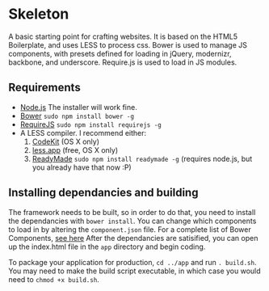 # Skeleton

A basic starting point for crafting websites. It is based on the HTML5 Boilerplate, and uses LESS to process css. Bower is used to manage JS components, with presets defined for loading in jQuery, modernizr, backbone, and underscore. Require.js is used to load in JS modules.

## Requirements

* [Node.js](http://nodejs.org/) The installer will work fine.
* [Bower](https://github.com/twitter/bower) `sudo npm install bower -g`
* [RequireJS](http://requirejs.org/) `sudo npm install requirejs -g`
* A LESS compiler. I recommend either: 
  1. [CodeKit](http://incident57.com/codekit/) (OS X only)
  2. [less.app](http://incident57.com/less/) (free, OS X only)
  3. [ReadyMade](http://fulmicoton.com/readymade/) `sudo npm install readymade -g` (requires node.js, but you already have that now :P)

## Installing dependancies and building

The framework needs to be built, so in order to do that, you need to install the dependancies with `bower install`. You can change which components to load in by altering the `component.json` file. For a complete list of Bower Components, [see here](http://sindresorhus.com/bower-components/) After the dependancies are satisified, you can open up the index.html file in the `app` directory and begin coding.

To package your application for production, `cd ../app` and run `. build.sh`. You may need to make the build script executable, in which case you would need to `chmod +x build.sh`.